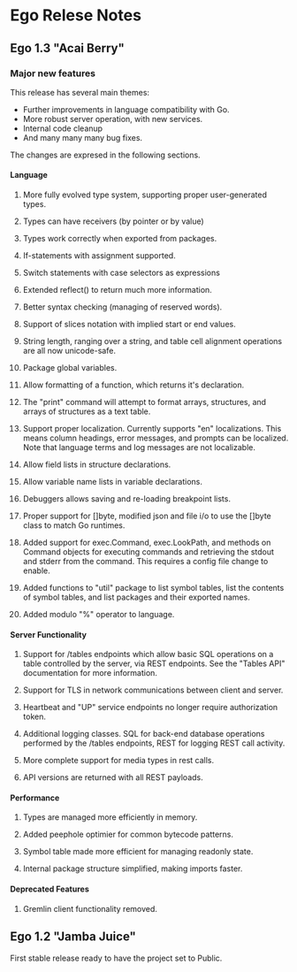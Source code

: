 # Ego Relese Notes

## Ego 1.3 "Acai Berry"

### Major new features

This release has several main themes:

* Further improvements in language compatibility with Go.
* More robust server operation, with new services.
* Internal code cleanup
* And many many many bug fixes.

The changes are expresed in the following sections.

#### Language

1. More fully evolved type system, supporting proper user-generated types.

2. Types can have receivers (by pointer or by value)

3. Types work correctly when exported from packages.

4. If-statements with assignment supported.

5. Switch statements with case selectors as expressions

6. Extended reflect() to return much more information.

7. Better syntax checking (managing of reserved words).

8. Support of slices notation with implied start or end values.

9. String length, ranging over a string, and table cell alignment operations are all now unicode-safe.

10. Package global variables.

11. Allow formatting of a function, which returns it's declaration.

12. The "print" command will attempt to format arrays, structures, and
    arrays of structures as a text table.

13. Support proper localization. Currently supports "en" localizations. This means column headings, error messages, and prompts can be localized. Note that language terms and log messages are not localizable.

14. Allow field lists in structure declarations.

15. Allow variable name lists in variable declarations.

16. Debuggers allows saving and re-loading breakpoint lists.

17. Proper support for []byte, modified json and file i/o to use the []byte class to match Go runtimes.

18. Added support for exec.Command, exec.LookPath, and methods on Command objects for executing commands and retrieving the stdout and stderr from the command. This requires a config file change to enable.

19. Added functions to "util" package to list symbol tables, list the contents of symbol tables, and list packages and their exported names.

20. Added modulo "%" operator to language.

#### Server Functionality

1. Support for /tables endpoints which allow basic SQL operations on a
   table controlled by the server, via REST endpoints. See the "Tables API"
   documentation for more information.

2. Support for TLS in network communications between client and server.

3. Heartbeat and "UP" service endpoints no longer require authorization token.

4. Additional logging classes. SQL for back-end database operations performed
    by the /tables endpoints, REST for logging REST call activity.

5. More complete support for media types in rest calls.

6. API versions are returned with all REST payloads.

#### Performance

1. Types are managed more efficiently in memory.

2. Added peephole optimier for common bytecode patterns.

3. Symbol table made more efficient for managing readonly state.

4. Internal package structure simplified, making imports faster.

#### Deprecated Features

1. Gremlin client functionality removed.

## Ego 1.2 "Jamba Juice"

First stable release ready to have the project set to Public.
